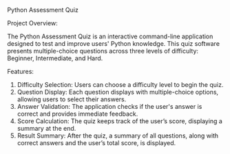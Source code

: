 Python Assessment Quiz

Project Overview:

The Python Assessment Quiz is an interactive command-line 
application designed to test and improve users' Python knowledge.
This quiz software presents multiple-choice questions across
three levels of difficulty: Beginner, Intermediate, and Hard.

Features:

1. Difficulty Selection: Users can choose a difficulty level to begin the quiz.
2. Question Display: Each question displays with multiple-choice options, allowing users to select their answers.
3. Answer Validation: The application checks if the user's answer is correct and provides immediate feedback.
4. Score Calculation: The quiz keeps track of the user’s score, displaying a summary at the end.
5. Result Summary: After the quiz, a summary of all questions, along with correct answers and the user’s total score, is displayed.